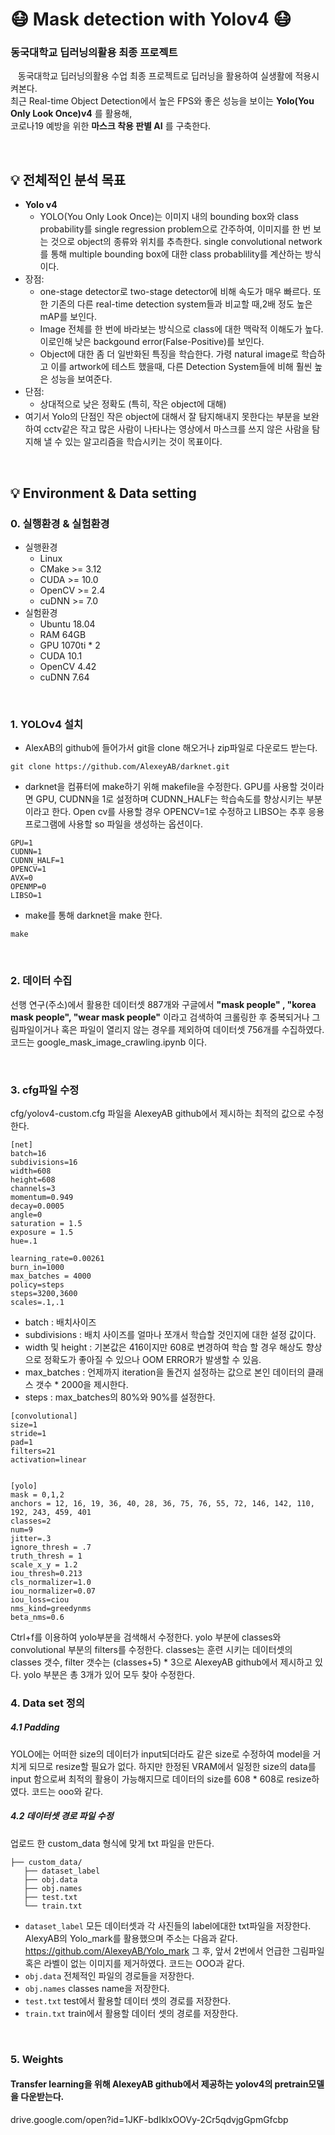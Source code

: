 # :mask: Mask detection with Yolov4 :mask:

### 동국대학교 딥러닝의활용 최종 프로젝트
&nbsp;&nbsp; 동국대학교 딥러닝의활용 수업 최종 프로젝트로 딥러닝을 활용하여 실생활에 적용시켜본다. <br>
최근 Real-time Object Detection에서 높은 FPS와 좋은 성능을 보이는 __Yolo(You Only Look Once)v4__ 를 활용해, <br>
코로나19 예방을 위한 __마스크 착용 판별 AI__ 를 구축한다.

<br>

## :bulb: 전체적인 분석 목표
 - **Yolo v4**
   + YOLO(You Only Look Once)는 이미지 내의 bounding box와 class probability를 single regression problem으로 간주하여, 이미지를 한 번 보는 것으로 object의 종류와 위치를 추측한다. single convolutional network를 통해 multiple bounding box에 대한 class probablility를 계산하는 방식이다. <br>
 - 장점:
   + one-stage detector로 two-stage detector에 비해 속도가 매우 빠르다. 또한 기존의 다른 real-time detection system들과 비교할 때,2배 정도 높은 mAP를 보인다.
   + Image 전체를 한 번에 바라보는 방식으로 class에 대한 맥락적 이해도가 높다. 이로인해 낮은 backgound error(False-Positive)를 보인다.
   + Object에 대한 좀 더 일반화된 특징을 학습한다. 가령 natural image로 학습하고 이를 artwork에 테스트 했을때, 다른 Detection System들에 비해 훨씬 높은 성능을 보여준다.
 - 단점:
   + 상대적으로 낮은 정확도 (특히, 작은 object에 대해)
 - 여기서 Yolo의 단점인 작은 object에 대해서 잘 탐지해내지 못한다는 부분을 보완하여 cctv같은 작고 많은 사람이 나타나는 영상에서 마스크를 쓰지 않은 사람을 탐지해 낼 수 있는 알고리즘을 학습시키는 것이 목표이다.

<br>

## :bulb: Environment & Data setting

### 0. 실행환경 & 실험환경
- 실행환경
  + Linux 
  + CMake >= 3.12
  + CUDA >= 10.0
  + OpenCV >= 2.4
  + cuDNN >= 7.0
- 실험환경
  + Ubuntu 18.04
  + RAM 64GB
  + GPU 1070ti * 2
  + CUDA 10.1
  + OpenCV 4.42
  + cuDNN 7.64

<br>

### 1. YOLOv4 설치
* AlexAB의 github에 들어가서 git을 clone 해오거나 zip파일로 다운로드 받는다.<br>
```
git clone https://github.com/AlexeyAB/darknet.git
```

* darknet을 컴퓨터에 make하기 위해 makefile을 수정한다. GPU를 사용할 것이라면 GPU, CUDNN을 1로 설정하며 CUDNN_HALF는 학습속도를 향상시키는 부분이라고 한다. Open cv를 사용할 경우 OPENCV=1로 수정하고 LIBSO는 추후 응용 프로그램에 사용할 so 파일을 생성하는 옵션이다.<br>

```
GPU=1 
CUDNN=1 
CUDNN_HALF=1 
OPENCV=1 
AVX=0 
OPENMP=0 
LIBSO=1 
```

* make를 통해 darknet을 make 한다.<br>

```
make
```
<br>

### 2. 데이터 수집
선행 연구(주소)에서 활용한 데이터셋 887개와 구글에서 __"mask people" , "korea mask people", "wear mask people"__ 이라고 검색하여 크롤링한 후 중복되거나 그림파일이거나 혹은 파일이 열리지 않는 경우를 제외하여 데이터셋 756개를 수집하였다. 코드는 google_mask_image_crawling.ipynb 이다.

<br>

### 3. cfg파일 수정
cfg/yolov4-custom.cfg 파일을 AlexeyAB github에서 제시하는 최적의 값으로 수정한다. <br>

```
[net]
batch=16
subdivisions=16
width=608
height=608
channels=3
momentum=0.949
decay=0.0005
angle=0
saturation = 1.5
exposure = 1.5
hue=.1

learning_rate=0.00261
burn_in=1000
max_batches = 4000
policy=steps
steps=3200,3600
scales=.1,.1
```

 + batch : 배치사이즈
 + subdivisions : 배치 사이즈를 얼마나 쪼개서 학습할 것인지에 대한 설정 값이다.
 + width 및 height : 기본값은 416이지만 608로 변경하여 학습 할 경우 해상도 향상으로 정확도가 좋아질 수 있으나 OOM ERROR가 발생할 수 있음.
 + max_batches : 언제까지 iteration을 돌건지 설정하는 값으로 본인 데이터의 클래스 갯수 * 2000을 제시한다.
 + steps : max_batches의 80%와 90%를 설정한다.

```
[convolutional]
size=1
stride=1
pad=1
filters=21
activation=linear


[yolo]
mask = 0,1,2
anchors = 12, 16, 19, 36, 40, 28, 36, 75, 76, 55, 72, 146, 142, 110, 192, 243, 459, 401
classes=2
num=9
jitter=.3
ignore_thresh = .7
truth_thresh = 1
scale_x_y = 1.2
iou_thresh=0.213
cls_normalizer=1.0
iou_normalizer=0.07
iou_loss=ciou
nms_kind=greedynms
beta_nms=0.6
```
Ctrl+f를 이용하여 yolo부분을 검색해서 수정한다. yolo 부분에 classes와 convolutional 부분의 filters를 수정한다. classes는 훈련 시키는 데이터셋의 classes 갯수, filter 갯수는 (classes+5) * 3으로 AlexeyAB github에서 제시하고 있다. yolo 부분은 총 3개가 있어 모두 찾아 수정한다.

### 4. Data set 정의
##### 4.1 Padding
YOLO에는 어떠한 size의 데이터가 input되더라도 같은 size로 수정하여 model을 거치게 되므로 resize할 필요가 없다. 하지만 한정된 VRAM에서 일정한 size의 data를 input 함으로써 최적의 활용이 가능해지므로 데이터의 size를 608 * 608로 resize하였다. 코드는 ooo와 같다.

##### 4.2 데이터셋 경로 파일 수정
업로드 한 custom_data 형식에 맞게 txt 파일을 만든다.
```
├── custom_data/
   ├── dataset_label
   ├── obj.data
   ├── obj.names
   ├── test.txt
   └── train.txt
```
 - `dataset_label` 모든 데이터셋과 각 사진들의 label에대한 txt파일을 저장한다. AlexyAB의 Yolo_mark를 활용했으며 주소는 다음과 같다. https://github.com/AlexeyAB/Yolo_mark
 그 후, 앞서 2번에서 언급한 그림파일 혹은 라벨이 없는 이미지를 제거하였다. 코드는 OOO과 같다.
 - `obj.data` 전체적인 파일의 경로들을 저장한다.
 - `obj.names` classes name을 저장한다.
 - `test.txt` test에서 활용할 데이터 셋의 경로를 저장한다.
 - `train.txt` train에서 활용할 데이터 셋의 경로를 저장한다.

<br>

### 5. Weights
 #### Transfer learning을 위해 AlexeyAB github에서 제공하는 yolov4의 pretrain모델을 다운받는다.
 drive.google.com/open?id=1JKF-bdIklxOOVy-2Cr5qdvjgGpmGfcbp
